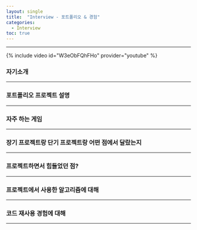 ```yaml
---
layout: single
title:  "Interview - 포트폴리오 & 경험"
categories:
  - Interview
toc: true
---
```


---

{% include video id="W3eObFQhFHo" provider="youtube" %}

### 자기소개
---

### 포트폴리오 프로젝트 설명
---

### 자주 하는 게임
---

### 장기 프로젝트랑 단기 프로젝트랑 어떤 점에서 달랐는지
---

### 프로젝트하면서 힘들었던 점?
---

### 프로젝트에서 사용한 알고리즘에 대해
---

### 코드 재사용 경험에 대해
---
